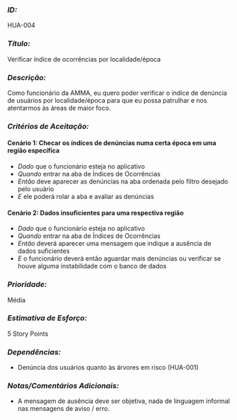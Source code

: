 ### *ID:* 
HUA-004

### *Título:*
Verificar índice de ocorrências por localidade/época


### *Descrição:* 
Como funcionário da AMMA, eu quero poder verificar o índice de denúncia de usuários por localidade/época para que eu possa patrulhar e nos atentarmos às áreas de maior foco.

### *Critérios de Aceitação:*

#### Cenário 1: Checar os índices de denúncias numa certa época em uma região específica
- *Dado* que o funcionário esteja no aplicativo 
- *Quando* entrar na aba de Índices de Ocorrências
- *Então* deve aparecer as denúncias na aba ordenada pelo filtro desejado pelo usuário
- *E* ele poderá rolar a aba e avaliar as denúncias

#### Cenário 2: Dados insuficientes para uma respectiva região
- *Dado* que o funcionário esteja no aplicativo 
- *Quando* entrar na aba de Índices de Ocorrências
- *Então* deverá aparecer uma mensagem que indique a ausência de dados suficientes
- *E* o funcionário deverá então aguardar mais denúncias ou verificar se houve alguma instabilidade com o banco de dados

### *Prioridade:* 
Média

### *Estimativa de Esforço:* 
5 Story Points 

### *Dependências:* 
- Denúncia dos usuários quanto às árvores em risco (HUA-001)

### *Notas/Comentários Adicionais:*
- A mensagem de ausência deve ser objetiva, nada de linguagem informal nas mensagens de aviso / erro.
